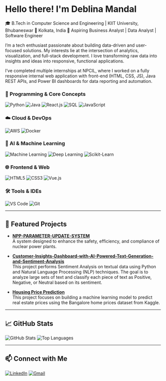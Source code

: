 # Hello there! I'm Deblina Mandal

🎓 B.Tech in Computer Science and Engineering | KIIT University, Bhubaneswar
📍 Kolkata, India
💼 Aspiring Business Analyst | Data Analyst | Software Engineer

I’m a tech enthusiast passionate about building data-driven and user-focused solutions. My interests lie at the intersection of analytics, visualization, and full-stack development. I love transforming raw data into insights and ideas into responsive, functional applications.

I’ve completed multiple internships at NPCIL, where I worked on a fully responsive internal web application with front-end (HTML, CSS, JS), Java REST APIs, and Power BI dashboards for data reporting and automation.


### 🧠 Programming & Core Concepts
![Python](https://img.shields.io/badge/Python-3776AB?style=flat&logo=python&logoColor=white)
![Java](https://img.shields.io/badge/Java-3776AB?style=flat&logo=java&logoColor=white)
![React.js](https://img.shields.io/badge/React.js-000000?style=flat&logo=React.js)
![SQL](https://img.shields.io/badge/SQL-4479A1?style=flat&logo=mysql&logoColor=white)
![JavaScript](https://img.shields.io/badge/JavaScript-F7DF1E?style=flat&logo=javascript&logoColor=black)

### ☁️ Cloud & DevOps
![AWS](https://img.shields.io/badge/AWS-232F3E?style=flat&logo=amazon-aws&logoColor=white)
![Docker](https://img.shields.io/badge/Docker-2496ED?style=flat&logo=docker&logoColor=white)

### 🤖 AI & Machine Learning
![Machine Learning](https://img.shields.io/badge/Machine%20Learning-orange?style=flat)
![Deep Learning](https://img.shields.io/badge/Deep%20Learning-red?style=flat)
![Scikit-Learn](https://img.shields.io/badge/Scikit--Learn-F7931E?style=flat&logo=scikit-learn&logoColor=white)

### 🌐 Frontend & Web
![HTML5](https://img.shields.io/badge/HTML5-E34F26?style=flat&logo=html5&logoColor=white)
![CSS3](https://img.shields.io/badge/CSS3-1572B6?style=flat&logo=css3&logoColor=white)
![Vue.js](https://img.shields.io/badge/Vue.js-4FC08D?style=flat&logo=vue.js&logoColor=white)

### 🛠️ Tools & IDEs
![VS Code](https://img.shields.io/badge/VS%20Code-007ACC?style=flat&logo=visual-studio-code&logoColor=white)
![Git](https://img.shields.io/badge/Git-F05032?style=flat&logo=git&logoColor=white)

---

## 📌 Featured Projects

- **[NPP-PARAMETER-UPDATE-SYSTEM](https://npp-parameter-update-system.netlify.app/)**  
  A system designed to enhance the safety, efficiency, and compliance of nuclear power plants.

- **[Customer-Insights-Dashboard-with-AI-Powered-Text-Generation-and-Sentiment-Analysis](https://colab.research.google.com/drive/1Tnr92mV1L4v9o06wEcrRRsZJP_tfkQ1f?usp=sharing)**  
  This project performs Sentiment Analysis on textual data using Python and Natural Language Processing (NLP) techniques. The goal is to analyze large sets of text and classify each piece of text as Positive,  Negative, or Neutral based on its sentiment.

- **[Housing Price Prediction](https://colab.research.google.com/drive/1t8u6dzUdum6SD2xe2zZ-0RECHXK1RXSh?usp=sharing)**  
 This project focuses on building a machine learning model to predict real estate prices using the Bangalore home prices dataset from Kaggle.
  

---

## 📈 GitHub Stats

![GitHub Stats](https://github-readme-stats.vercel.app/api?username=httpsdevi&layout=compact&theme=dark)
![Top Languages](https://github-readme-stats.vercel.app/api/top-langs/?username=httpsdevi&layout=compact&theme=dark)

---

## 📫 Connect with Me

[![LinkedIn](https://img.shields.io/badge/LinkedIn-blue?style=flat&logo=linkedin&logoColor=white)](https://www.linkedin.com/in/deblina-mandal-615507273/)
[![Gmail](https://img.shields.io/badge/Gmail-D14836?style=flat&logo=gmail&logoColor=white)](https://mail.google.com/mail/?view=cm&to=mandaldeblina19@gmail.com)
